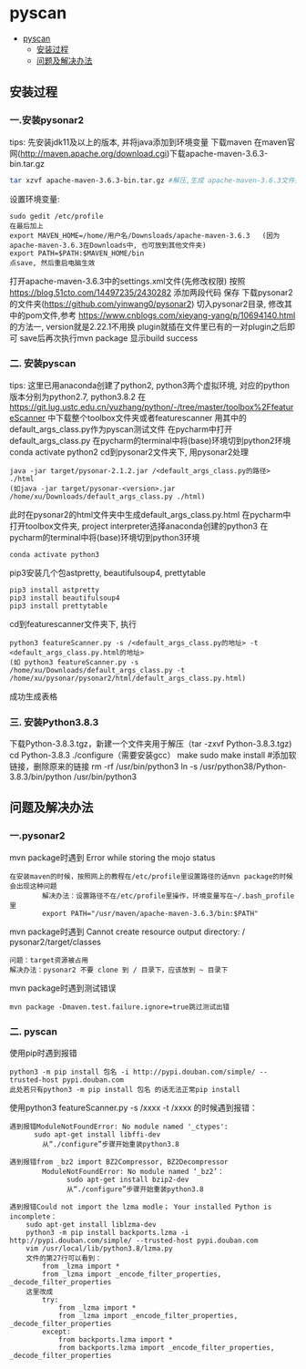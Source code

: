 # pyscan

<!-- @import "[TOC]" {cmd="toc" depthFrom=1 depthTo=3 orderedList=false} -->

<!-- code_chunk_output -->

- [pyscan](#pyscan)
  - [安装过程](#安装过程)
  - [问题及解决办法](#问题及解决办法)

<!-- /code_chunk_output -->

## 安装过程
### 一.安装pysonar2
tips: 先安装jdk11及以上的版本, 并将java添加到环境变量
下载maven
在maven官网(http://maven.apache.org/download.cgi)下载apache-maven-3.6.3-bin.tar.gz
```bash
tar xzvf apache-maven-3.6.3-bin.tar.gz #解压,生成 apache-maven-3.6.3文件夹
```
设置环境变量:
```
sudo gedit /etc/profile
在最后加上
export MAVEN_HOME=/home/用户名/Downsloads/apache-maven-3.6.3   (因为apache-maven-3.6.3在Downloads中, 也可放到其他文件夹)
export PATH=$PATH:$MAVEN_HOME/bin
点save, 然后重启电脑生效
```
打开apache-maven-3.6.3中的settings.xml文件(先修改权限)
按照 https://blog.51cto.com/14497235/2430282 添加两段代码
保存
下载pysonar2的文件夹(https://github.com/yinwang0/pysonar2)
切入pysonar2目录, 修改其中的pom文件,参考 https://www.cnblogs.com/xieyang-yang/p/10694140.html 的方法一, version就是2.22.1不用换
plugin就插在文件里已有的一对plugin之后即可
save后再次执行mvn package
显示build success

### 二. 安装pyscan
tips: 这里已用anaconda创建了python2, python3两个虚拟环境, 对应的python版本分别为python2.7, python3.8.2
在 https://git.lug.ustc.edu.cn/yuzhang/python/-/tree/master/toolbox%2FfeatureScanner 中下载整个toolbox文件夹或者featurescanner
用其中的 default_args_class.py作为pyscan测试文件
在pycharm中打开 default_args_class.py
在pycharm的terminal中将(base)环境切到python2环境 
conda activate python2
cd到pysonar2文件夹下, 用pysonar2处理
```
java -jar target/pysonar-2.1.2.jar /<default_args_class.py的路径> ./html 
(如java -jar target/pysonar-<version>.jar /home/xu/Downloads/default_args_class.py ./html)
```
此时在pysonar2的html文件夹中生成default_args_class.py.html
在pycharm中打开toolbox文件夹, project interpreter选择anaconda创建的python3
在pycharm的terminal中将(base)环境切到python3环境
```
conda activate python3
```
pip3安装几个包astpretty, beautifulsoup4, prettytable
```
pip3 install astpretty
pip3 install beautifulsoup4
pip3 install prettytable
```
cd到featurescanner文件夹下, 执行
```
python3 featureScanner.py -s /<default_args_class.py的地址> -t <default_args_class.py.html的地址>
(如 python3 featureScanner.py -s /home/xu/Downloads/default_args_class.py -t /home/xu/pysonar/pysonar2/html/default_args_class.py.html)
```
成功生成表格

### 三. 安装Python3.8.3
下载Python-3.8.3.tgz，新建一个文件夹用于解压（tar -zxvf Python-3.8.3.tgz)
cd Python-3.8.3
./configure（需要安装gcc）
make
sudo make install
#添加软链接，删除原来的链接
rm -rf /usr/bin/python3
ln -s /usr/python38/Python-3.8.3/bin/python /usr/bin/python3


<!-- /code_chunk_output -->

## 问题及解决办法
### 一.pysonar2
mvn package时遇到 Error while storing the mojo status
```
在安装maven的时候，按照网上的教程在/etc/profile里设置路径的话mvn package的时候会出现这种问题
		解决办法：设置路径不在/etc/profile里操作，环境变量写在~/.bash_profile里
		export PATH="/usr/maven/apache-maven-3.6.3/bin:$PATH"
```
mvn package时遇到 Cannot create resource output directory: / pysonar2/target/classes
```
问题：target资源被占用
解决办法：pysonar2 不要 clone 到 / 目录下，应该放到 ~ 目录下
```
mvn package时遇到测试错误
```
mvn package -Dmaven.test.failure.ignore=true跳过测试出错
```

### 二. pyscan
使用pip时遇到报错
```
python3 -m pip install 包名 -i http://pypi.douban.com/simple/ --trusted-host pypi.douban.com
此处若只有python3 -m pip install 包名 的话无法正常pip install
```
使用python3 featureScanner.py -s /xxxx -t /xxxx 的时候遇到报错：
```
遇到报错ModuleNotFoundError: No module named '_ctypes':
	  sudo apt-get install libffi-dev
		从“./configure”步骤开始重装python3.8
```
```
遇到报错from _bz2 import BZ2Compressor, BZ2Decompressor
        ModuleNotFoundError: No module named ‘_bz2’：
              sudo apt-get install bzip2-dev
              从“./configure”步骤开始重装python3.8
```
```
遇到报错Could not import the lzma modle； Your installed Python is incomplete：
	sudo apt-get install liblzma-dev
	python3 -m pip install backports.lzma -i http://pypi.douban.com/simple/ --trusted-host pypi.douban.com
	vim /usr/local/lib/python3.8/lzma.py
	文件的第27行可以看到：
		from _lzma import *
		from _lzma import _encode_filter_properties, _decode_filter_properties
	这里改成
		try:
			from _lzma import *
			from _lzma import _encode_filter_properties, _decode_filter_properties
		except:
			from backports.lzma import *
			from backports.lzma import _encode_filter_properties, _decode_filter_properties
```
